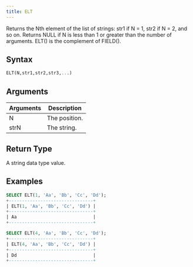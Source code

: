 ```yaml
---
title: ELT
---
```


Returns the Nth element of the list of strings: str1 if N = 1, str2 if N = 2, and so on. Returns NULL if N is less than 1 or greater than the number of arguments. ELT() is the complement of FIELD().

## Syntax

```sql
ELT(N,str1,str2,str3,...)
```

## Arguments

| Arguments | Description   |
| --------- | ------------- |
| N         | The position. |
| strN      | The string.   |

## Return Type

A string data type value.

## Examples

```sql
SELECT ELT(1, 'Aa', 'Bb', 'Cc', 'Dd');
+--------------------------------+
| ELT(1, 'Aa', 'Bb', 'Cc', 'Dd') |
+--------------------------------+
| Aa                             |
+--------------------------------+

SELECT ELT(4, 'Aa', 'Bb', 'Cc', 'Dd');
+--------------------------------+
| ELT(4, 'Aa', 'Bb', 'Cc', 'Dd') |
+--------------------------------+
| Dd                             |
+--------------------------------+
```
